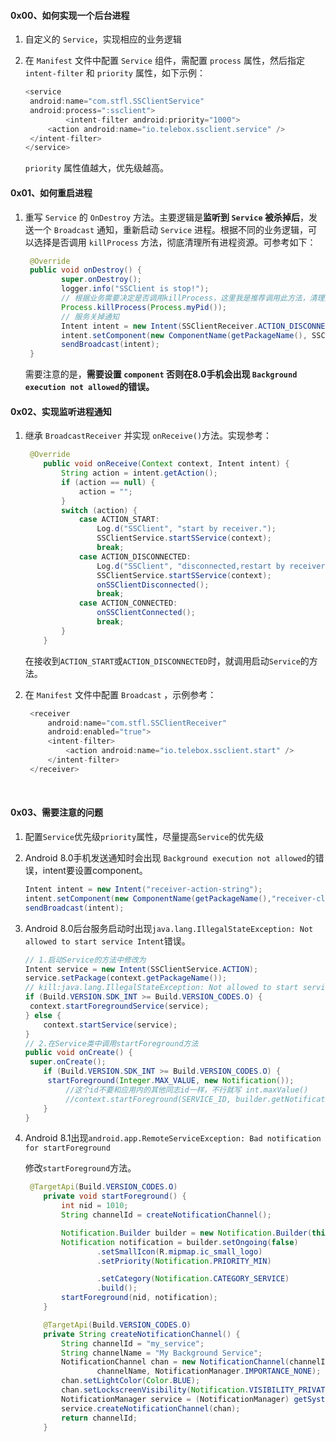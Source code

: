 

#### 0x00、如何实现一个后台进程

1. 自定义的 `Service`，实现相应的业务逻辑

2. 在 `Manifest` 文件中配置 `Service` 组件，需配置 `process` 属性，然后指定 `intent-filter` 和 `priority` 属性，如下示例：

   ```java
   <service
   	android:name="com.stfl.SSClientService"
   	android:process=":ssclient">
   			<intent-filter android:priority="1000">
   		<action android:name="io.telebox.ssclient.service" />
   	</intent-filter>
   </service>
   ```

   `priority` 属性值越大，优先级越高。


#### 0x01、如何重启进程

1. 重写 `Service` 的 `OnDestroy` 方法。主要逻辑是**监听到 `Service` 被杀掉后**，发送一个 `Broadcast` 通知，重新启动 `Service` 进程。根据不同的业务逻辑，可以选择是否调用 `killProcess` 方法，彻底清理所有进程资源。可参考如下：

   ```java
   	@Override
   	public void onDestroy() {
           super.onDestroy();
           logger.info("SSClient is stop!");
           // 根据业务需要决定是否调用killProcess，这里我是推荐调用此方法，清理资源。
           Process.killProcess(Process.myPid());
           // 服务关掉通知
           Intent intent = new Intent(SSClientReceiver.ACTION_DISCONNECTED);
           intent.setComponent(new ComponentName(getPackageName(), SSClientReceiver.class.getName()));
           sendBroadcast(intent);
   	}
   
   ```

   需要注意的是，**需要设置 `component` 否则在8.0手机会出现 `Background execution not allowed`的错误。**

#### 0x02、实现监听进程通知

1. 继承 `BroadcastReceiver` 并实现 `onReceive()`方法。实现参考：

   ```java
   	@Override
       public void onReceive(Context context, Intent intent) {
           String action = intent.getAction();
           if (action == null) {
               action = "";
           }
           switch (action) {
               case ACTION_START:
                   Log.d("SSClient", "start by receiver.");
                   SSClientService.startSService(context);
                   break;
               case ACTION_DISCONNECTED:
                   Log.d("SSClient", "disconnected,restart by receiver.");
                   SSClientService.startSService(context);
                   onSSClientDisconnected();
                   break;
               case ACTION_CONNECTED:
                   onSSClientConnected();
                   break;
           }
       }
   ```

   在接收到`ACTION_START`或`ACTION_DISCONNECTED`时，就调用启动`Service`的方法。



2. 在 `Manifest` 文件中配置 `Broadcast` ，示例参考：

   ```java
   	<receiver
   		android:name="com.stfl.SSClientReceiver"
   		android:enabled="true">
   		<intent-filter>
   			<action android:name="io.telebox.ssclient.start" />
   		</intent-filter>
   	</receiver>
   ```


​    

#### 0x03、需要注意的问题

1. 配置`Service`优先级`priority`属性，尽量提高`Service`的优先级

2. Android 8.0手机发送通知时会出现 `Background execution not allowed`的错误，intent要设置component。

   ```java
   Intent intent = new Intent("receiver-action-string");
   intent.setComponent(new ComponentName(getPackageName(),"receiver-class-name"));
   sendBroadcast(intent);
   ```

3. Android 8.0后台服务启动时出现`java.lang.IllegalStateException: Not allowed to start service Intent`错误。

   ```java
   // 1.启动Service的方法中修改为
   Intent service = new Intent(SSClientService.ACTION);
   service.setPackage(context.getPackageName());
   // kill:java.lang.IllegalStateException: Not allowed to start service Intent
   if (Build.VERSION.SDK_INT >= Build.VERSION_CODES.O) {
   	context.startForegroundService(service);
   } else {
       context.startService(service);
   }
   // 2.在Service类中调用startForeground方法
   public void onCreate() {
   	super.onCreate();
       if (Build.VERSION.SDK_INT >= Build.VERSION_CODES.O) {
       	startForeground(Integer.MAX_VALUE, new Notification());
          	//这个id不要和应用内的其他同志id一样，不行就写 int.maxValue()
         	//context.startForeground(SERVICE_ID, builder.getNotification());
       }
   }
   ```

4. Android 8.1出现`android.app.RemoteServiceException: Bad notification for startForeground`

   修改`startForeground`方法。

   ```java
   	@TargetApi(Build.VERSION_CODES.O)
       private void startForeground() {
           int nid = 1010;
           String channelId = createNotificationChannel();
   
           Notification.Builder builder = new Notification.Builder(this, channelId);
           Notification notification = builder.setOngoing(false)
                   .setSmallIcon(R.mipmap.ic_small_logo)
                   .setPriority(Notification.PRIORITY_MIN)
   
                   .setCategory(Notification.CATEGORY_SERVICE)
                   .build();
           startForeground(nid, notification);
       }
   
       @TargetApi(Build.VERSION_CODES.O)
       private String createNotificationChannel() {
           String channelId = "my_service";
           String channelName = "My Background Service";
           NotificationChannel chan = new NotificationChannel(channelId,
                   channelName, NotificationManager.IMPORTANCE_NONE);
           chan.setLightColor(Color.BLUE);
           chan.setLockscreenVisibility(Notification.VISIBILITY_PRIVATE);
           NotificationManager service = (NotificationManager) getSystemService(Context.NOTIFICATION_SERVICE);
           service.createNotificationChannel(chan);
           return channelId;
       }
   ```



